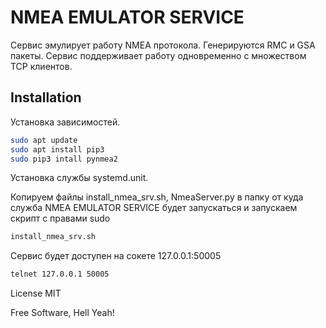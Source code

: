 # NMEA EMULATOR SERVICE 

Сервис эмулирует работу NMEA протокола. Генерируются RMC и GSA пакеты. Сервис поддерживает работу одновременно с множеством TCP клиентов.

## Installation

Установка зависимостей.

```sh
sudo apt update
sudo apt install pip3
sudo pip3 intall pynmea2
```
Установка службы systemd.unit.

Копируем файлы install_nmea_srv.sh, NmeaServer.py в папку от куда служба NMEA EMULATOR SERVICE будет запускаться и запускаем скрипт с правами sudo

```sh
install_nmea_srv.sh
```

Сервис будет доступен на сокете 127.0.0.1:50005

```sh
telnet 127.0.0.1 50005
```

License
MIT

Free Software, Hell Yeah!
